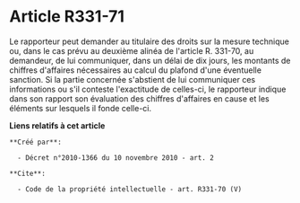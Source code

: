 # Article R331-71

Le rapporteur peut demander au titulaire des droits sur la mesure technique ou, dans le cas prévu au deuxième alinéa de
l'article R. 331-70, au demandeur, de lui communiquer, dans un délai de dix jours, les montants de chiffres d'affaires
nécessaires au calcul du plafond d'une éventuelle sanction. Si la partie concernée s'abstient de lui communiquer ces
informations ou s'il conteste l'exactitude de celles-ci, le rapporteur indique dans son rapport son évaluation des chiffres
d'affaires en cause et les éléments sur lesquels il fonde celle-ci.

**Liens relatifs à cet article**

	**Créé par**:

	  - Décret n°2010-1366 du 10 novembre 2010 - art. 2

	**Cite**:

	  - Code de la propriété intellectuelle - art. R331-70 (V)
